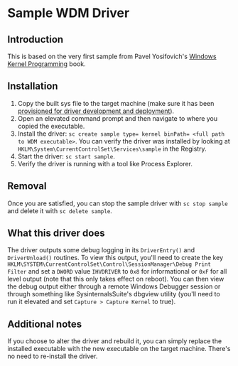 # Sample WDM Driver

## Introduction

This is based on the very first sample from Pavel Yosifovich's [Windows Kernel Programming](https://leanpub.com/windowskernelprogramming) book.

## Installation

1. Copy the built sys file to the target machine (make sure it has been [provisioned for driver development and deployment](https://docs.microsoft.com/en-us/windows-hardware/drivers/gettingstarted/provision-a-target-computer-wdk-8-1)).
2. Open an elevated command prompt and then navigate to where you copied the executable.
3. Install the driver: `sc create sample type= kernel binPath= <full path to WDM executable>`. You can verify the driver was installed by looking at `HKLM\System\CurrentControlSet\Services\sample` in the Registry.
4. Start the driver: `sc start sample`.
5. Verify the driver is running with a tool like Process Explorer.

## Removal

Once you are satisfied, you can stop the sample driver with `sc stop sample` and delete it with `sc delete sample`.

## What this driver does

The driver outputs some debug logging in its `DriverEntry()` and `DriverUnload()` routines. To view this output, you'll need to create the key `HKLM\SYSTEM\CurrentControlSet\Control\SessionManager\Debug Print Filter` and set a `DWORD` value `IHVDRIVER` to `0x8` for informational or `0xF` for all level output (note that this only takes effect on reboot). You can then view the debug output either through a remote Windows Debugger session or through something like SysinternalsSuite's dbgview utility (you'll need to run it elevated and set `Capture > Capture Kernel` to true).

## Additional notes

If you choose to alter the driver and rebuild it, you can simply replace the installed executable with the new executable on the target machine. There's no need to re-install the driver.
